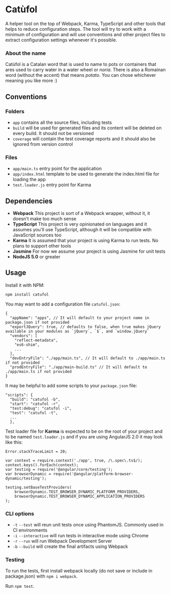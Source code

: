 Catùfol
=======

A helper tool on the top of Webpack, Karma, TypeScript and other tools that helps to reduce configuration
steps. The tool will try to work with a minimum of configuration and will use conventions and other project files
to extract configuration settings whenever it's possible.

### About the name

Catùfol is a Catalan word that is used to name to pots or containers that ares used to carry water in a water wheel or
_noria_. There is also a Romainan word (without the accent) that means _potato_. You can chose whichever
meaning you like more :)

## Conventions

### Folders

* `app` contains all the source files, including tests
* `build` will be used for generated files and its content will be deleted on every build. It should not be versioned
* `coverage` will contain the test coverage reports and it should also be ignored from version control

### Files

* `app/main.ts` entry point for the application
* `app/index.html` template to be used to generate the index.html file for loading the app
* `test.loader.js` entry point for Karma 

## Dependencies

* __Webpack__ This project is sort of a Webpack wrapper, without it, it doesn't make too much sense
* __TypeScript__ This project is very opinionated on languages and it assumes you'll use TypeScript, although it will
be compatible with JavaScript sources too
* __Karma__ It is assumed that your project is using Karma to run tests. No plans to support other tools
* __Jasmine__ For now we assume your project is using Jasmine for unit tests
* __NodeJS 5.0__ or greater


## Usage

Install it with NPM:

    npm install catufol
    
You may want to add a configuration file `catufol.json`:

    {
      "appName": "apps", // It will default to your project name in package.json if not provided
      "exportJQuery": true, // defaults to false, when true makes jQuery available in your modules as `jQuery`, `$`, and `window.jQuery`
      "vendors": [
        "reflect-metadata",
        "es6-shim",
        ...
      ],
      "devEntryFile": "./app/main.ts", // It will default to ./app/main.ts if not provided
      "prodEntryFile": "./app/main-build.ts" // It will default to ./app/main.ts if not provided
    }

It may be helpful to add some scripts to your `package.json` file:

    "scripts": {
      "build": "catufol -b",
      "start": "catufol -r",
      "test:debug": "catufol -i",
      "test": "catufol -t",
      ...
      },

Test loader file for __Karma__ is expected to be on the root of your project and to be named `test.loader.js` and if
you are using AngularJS 2.0 it may look like this:

    Error.stackTraceLimit = 20;
    
    var context = require.context('./app', true, /\.spec\.ts$/);
    context.keys().forEach(context);
    var testing = require('@angular/core/testing');
    var browserDynamic = require('@angular/platform-browser-dynamic/testing');
    
    testing.setBaseTestProviders(
        browserDynamic.TEST_BROWSER_DYNAMIC_PLATFORM_PROVIDERS,
        browserDynamic.TEST_BROWSER_DYNAMIC_APPLICATION_PROVIDERS
    );

### CLI options

* `-t` `--test` will reun unit tests once using PhantomJS. Commonly used in CI environments
* `-i` `--interactive` will run tests in interactive mode using Chrome
* `-r` `--run` will run Webpack Development Server
* `-b` `--build` will create the final artifacts using Webpack

### Testing

To run the tests, first install webpack locally (do not save or include in package.json) with `npm i webpack`.

Run `npm test`.